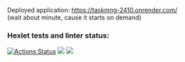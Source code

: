 Deployed application: https://taskmng-2410.onrender.com/
<br>(wait about minute, cause it starts on demand)

### Hexlet tests and linter status:
[![Actions Status](https://github.com/hi-ar/java-project-99/actions/workflows/hexlet-check.yml/badge.svg)](https://github.com/hi-ar/java-project-99/actions)
<a href="https://codeclimate.com/github/hi-ar/java-project-99/maintainability"><img src="https://api.codeclimate.com/v1/badges/96fcb3380fdb96566b2c/maintainability" /></a>
<a href="https://codeclimate.com/github/hi-ar/java-project-99/test_coverage"><img src="https://api.codeclimate.com/v1/badges/96fcb3380fdb96566b2c/test_coverage" /></a>